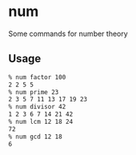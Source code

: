 # num

Some commands for number theory

## Usage

```bash
% num factor 100
2 2 5 5
% num prime 23
2 3 5 7 11 13 17 19 23
% num divisor 42
1 2 3 6 7 14 21 42
% num lcm 12 18 24
72
% num gcd 12 18
6
```

